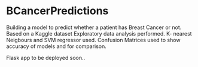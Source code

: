 # BCancerPredictions
Building a model to predict whether a patient has Breast Cancer or not. 
Based on a Kaggle dataset
Exploratory data analysis performed.
K- nearest Neigbours and SVM regressor used.
Confusion Matrices used to show accuracy of models and for comparison.

Flask app to be deployed soon..

